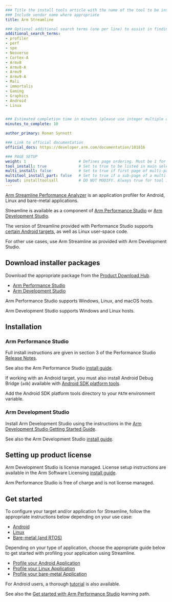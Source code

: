 ```yaml
---
### Title the install tools article with the name of the tool to be installed
### Include vendor name where appropriate
title: Arm Streamline

### Optional additional search terms (one per line) to assist in finding the article
additional_search_terms:
- profiler
- perf
- spe
- Neoverse
- Cortex-A
- Armv8
- Armv8-A
- Armv9
- Armv9-A
- Mali
- immortalis
- Gaming
- Graphics
- Android
- Linux


### Estimated completion time in minutes (please use integer multiple of 5)
minutes_to_complete: 10

author_primary: Ronan Synnott

### Link to official documentation
official_docs: https://developer.arm.com/documentation/101816

### PAGE SETUP
weight: 1                       # Defines page ordering. Must be 1 for first (or only) page.
tool_install: true              # Set to true to be listed in main selection page, else false
multi_install: false            # Set to true if first page of multi-page article, else false
multitool_install_part: false   # Set to true if a sub-page of a multi-page article, else false
layout: installtoolsall         # DO NOT MODIFY. Always true for tool install articles
---
```

[Arm Streamline Performance Analyzer](https://developer.arm.com/Tools%20and%20Software/Streamline%20Performance%20Analyzer) is an application profiler for Android, Linux and bare-metal applications.

Streamline is available as a component of [Arm Performance Studio](https://developer.arm.com/Tools%20and%20Software/Arm%20Mobile%20Studio) or [Arm Development Studio](https://developer.arm.com/Tools%20and%20Software/Arm%20Development%20Studio).

The version of Streamline provided with Performance Studio supports [certain Android targets](https://developer.arm.com/Tools%20and%20Software/Arm%20Mobile%20Studio#Supported-Devices), as well as Linux user-space code.

For other use cases, use Arm Streamline as provided with Arm Development Studio.

## Download installer packages

Download the appropriate package from the [Product Download Hub](https://developer.arm.com/downloads).

 - [Arm Performance Studio](https://developer.arm.com/downloads/view/MOBST-PRO0)
 - [Arm Development Studio](https://developer.arm.com/downloads/view/DEVST-GLD0)

Arm Performance Studio supports Windows, Linux, and macOS hosts.

Arm Development Studio supports Windows and Linux hosts.

## Installation

### Arm Performance Studio

Full install instructions are given in section 3 of the Performance Studio [Release Notes](https://developer.arm.com/documentation/107649).

See also the Arm Performance Studio [install guide](/install-guides/ams/).

If working with an Android target, you must also install Android Debug Bridge (`adb`) available with [Android SDK platform tools](https://developer.android.com/studio/releases/platform-tools).

Add the Android SDK platform tools directory to your `PATH` environment variable.

### Arm Development Studio

Install Arm Development Studio using the instructions in the [Arm Development Studio Getting Started Guide](https://developer.arm.com/documentation/101469/latest/Installing-and-configuring-Arm-Development-Studio).

See also the Arm Development Studio [install guide](/install-guides/armds/).

## Setting up product license

Arm Development Studio is license managed. License setup instructions are available in the Arm Software Licensing [install guide](/install-guides/license/).

Arm Performance Studio is free of charge and is not license managed.

## Get started

To configure your target and/or application for Streamline, follow the appropriate instructions below depending on your use case:

 - [Android](https://developer.arm.com/documentation/101813)
 - [Linux](https://developer.arm.com/documentation/101814)
 - [Bare-metal (and RTOS)](https://developer.arm.com/documentation/101815)

Depending on your type of application, choose the appropriate guide below to get started with profiling your application using Streamline.

- [Profile your Android Application](https://developer.arm.com/documentation/101816/latest/Getting-started-with-Streamline/Profile-your-Android-application)
- [Profile your Linux Application](https://developer.arm.com/documentation/101816/latest/Getting-started-with-Streamline/Profile-your-Linux-application)
- [Profile your bare-metal Application](https://developer.arm.com/documentation/101816/latest/Getting-started-with-Streamline/Profile-your-bare-metal-application)

For Android users, a thorough [tutorial](https://developer.arm.com/documentation/102477) is also available.

See also the [Get started with Arm Performance Studio](/learning-paths/smartphones-and-mobile/ams/) learning path.
